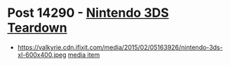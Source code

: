 # Post 14290 - [Nintendo 3DS Teardown](https://www.ifixit.com/News/14290/nintendo-3ds-teardown)

- https://valkyrie.cdn.ifixit.com/media/2015/02/05163926/nintendo-3ds-xl-600x400.jpeg [media item](media-27920.md)